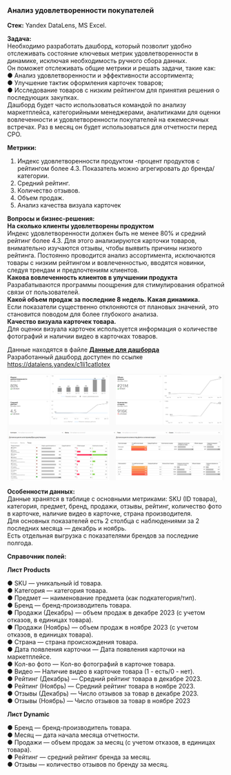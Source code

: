 ### Анализ удовлетворенности покупателей  

**Стек:** Yandex DataLens, MS Excel.  

**Задача:**  
Необходимо разработать дашборд, который позволит удобно отслеживать состояние ключевых метрик удовлетворенности в динамике, исключая необходимость ручного сбора данных.  
Он поможет отслеживать общие метрики и решать задачи, такие как:   
● Анализ удовлетворенности и эффективности ассортимента;   
● Улучшение тактик оформления карточек товаров;   
● Исследование товаров с низким рейтингом для принятия решения о последующих закупках.  
Дашборд будет часто использоваться командой по анализу маркетплейса, категорийными менеджерами, аналитиками для оценки вовлеченности и удовлетворенности покупателей на ежемесячных встречах. Раз в месяц он будет использоваться для отчетности перед CPO.   

**Метрики:**  
1. Индекс удовлетворенности продуктом -процент продуктов с рейтингом более 4.3. Показатель можно агрегировать до бренда/категории.   
2. Средний рейтинг.   
3. Количество отзывов.   
4. Объем продаж.   
5. Анализ качества визуала карточек
 
**Вопросы и бизнес-решения:**  
**На сколько клиенты удовлетворены продуктом**   
Индекс удовлетворенности должен быть не менее 80% и средний рейтинг более 4.3. Для этого анализируются карточки товаров, внимательно изучаются отзывы, чтобы выявить причины низкого рейтинга. Постоянно проводится анализ ассортимента, исключаются товары с низким рейтингом и вовлеченностью, вводятся новинки, следуя трендам и предпочтениям клиентов.  
**Какова вовлеченность клиентов в улучшении продукта**    
Разрабатываются программы поощрения для стимулирования обратной связи от пользователей.   
**Какой объем продаж за последние 8 недель. Какая динамика.**  
Если показатели существенно отклоняются от плановых значений, это становится поводом для более глубокого анализа.  
**Качество визуала карточек товара.**  
Для оценки визуала карточек используется информация о количестве фотографий и наличии видео в карточках товаров.

Данные находятся в файле **[Данные для дашборда](https://disk.yandex.ru/i/DN0b9fpzFKrABg)**  
Разработанный дашборд доступен по ссылке https://datalens.yandex/c1li1catlotex  

![скриншот](скриншот_дашборда_1.png)

**Особенности данных:**  
Данные хранятся в таблице с основными метриками: SKU (ID товара), категория, предмет, бренд, продажи, отзывы, рейтинг, количество фото в карточке, наличие видео в карточке, страна производителя.  
Для основных показателей есть 2 столбца с наблюдениями за 2 последних месяца — декабрь и ноябрь.  
Есть отдельная выгрузка с показателями брендов за последние полгода.   

**Справочник полей:**  

**Лист Products**  

● SKU — уникальный id товара.  
● Категория — категория товара.   
● Предмет — наименование предмета (как подкатегория/тип).  
● Бренд — бренд-производитель товара.  
● Продажи (Декабрь) — объем продаж в декабре 2023 (с учетом отказов, в единицах товара).  
● Продажи (Ноябрь) — объем продаж в ноябре 2023 (с учетом отказов, в единицах товара).  
● Страна — страна происхождения товара.  
● Дата появления карточки — Дата появления карточки на маркетплейсе.  
● Кол-во фото — Кол-во фотографий в карточке товара.  
● Видео — Наличие видео в карточке товара (1 - есть/0 - нет).  
● Рейтинг (Декабрь) — Средний рейтинг товара в декабре 2023.  
● Рейтинг (Ноябрь) — Средний рейтинг товара в ноябре 2023.  
● Отзывы (Декабрь) — Число отзывов за товар в декабре 2023.  
● Отзывы (Ноябрь) — Число отзывов за товар в ноябре 2023  

**Лист Dynamic**  

● Бренд — бренд-производитель товара.  
● Месяц — дата начала месяца отчетности.  
● Продажи — объем продаж за месяц (с учетом отказов, в единицах товара).  
● Рейтинг — средний рейтинг бренда за месяц.  
● Отзывы — количество отзывов по бренду за месяц.  
